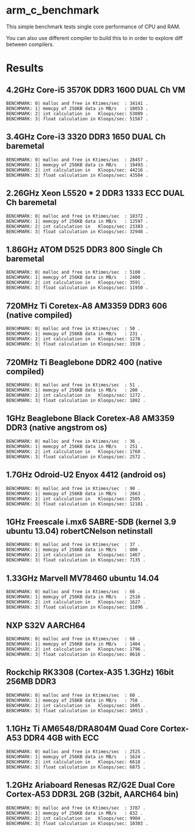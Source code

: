 arm_c_benchmark
===============
This simple benchmark tests single core performance of CPU and RAM. 

You can also use different compiler to build this to in order to explore diff between compilers.


Results
=======

4.2GHz Core-i5 3570K DDR3 1600 DUAL Ch VM 
-----------------------------------------
    BENCHMARK: 0| malloc and free in Ktimes/sec  : 34141 .
    BENCHMARK: 1| memcpy of 256KB data in MB/s   : 18053 .
    BENCHMARK: 2| int calculation in   Kloops/sec: 53089 .
    BENCHMARK: 3| float calculation in Kloops/sec: 51567 .

3.4GHz Core-i3 3320 DDR3 1650 DUAL Ch baremetal
-----------------------------------------------
    BENCHMARK: 0| malloc and free in Ktimes/sec  : 28457 .
    BENCHMARK: 1| memcpy of 256KB data in MB/s   : 19493 .
    BENCHMARK: 2| int calculation in   Kloops/sec: 44216 .
    BENCHMARK: 3| float calculation in Kloops/sec: 43504 .
    
2.26GHz Xeon L5520 * 2 DDR3 1333 ECC DUAL Ch baremetal
------------------------------------------------------
    BENCHMARK: 0| malloc and free in Ktimes/sec  : 18372 .
    BENCHMARK: 1| memcpy of 256KB data in MB/s   : 12597 .
    BENCHMARK: 2| int calculation in   Kloops/sec: 23383 .
    BENCHMARK: 3| float calculation in Kloops/sec: 32948 .

1.86GHz ATOM D525 DDR3 800 Single Ch baremetal
--------------------------------------------
    BENCHMARK: 0| malloc and free in Ktimes/sec  : 5100 .
    BENCHMARK: 1| memcpy of 256KB data in MB/s   : 2400 .
    BENCHMARK: 2| int calculation in   Kloops/sec: 3591 .
    BENCHMARK: 3| float calculation in Kloops/sec: 11950 .

720MHz Ti Coretex-A8 AM3359 DDR3 606 (native compiled)
------------------------------------------------------
    BENCHMARK: 0| malloc and free in Ktimes/sec  : 50 .
    BENCHMARK: 1| memcpy of 256KB data in MB/s   : 231 .
    BENCHMARK: 2| int calculation in   Kloops/sec: 1276 .
    BENCHMARK: 3| float calculation in Kloops/sec: 1910 .
    
720MHz Ti Beaglebone DDR2 400 (native compiled)
------------------------------------------------------
    BENCHMARK: 0| malloc and free in Ktimes/sec  : 51 .
    BENCHMARK: 1| memcpy of 256KB data in MB/s   : 200 .
    BENCHMARK: 2| int calculation in   Kloops/sec: 1272 .
    BENCHMARK: 3| float calculation in Kloops/sec: 1882 .
    
1GHz Beaglebone Black Coretex-A8 AM3359 DDR3 (native angstrom os)
-----------------------------------------------------------------
    BENCHMARK: 0| malloc and free in Ktimes/sec  : 36 .
    BENCHMARK: 1| memcpy of 256KB data in MB/s   : 251 .
    BENCHMARK: 2| int calculation in   Kloops/sec: 1760 .
    BENCHMARK: 3| float calculation in Kloops/sec: 2572 .

1.7GHz Odroid-U2 Enyox 4412 (android os)
----------------------------------------
    BENCHMARK: 0| malloc and free in Ktimes/sec  : 90 .
    BENCHMARK: 1| memcpy of 256KB data in MB/s   : 2663 .
    BENCHMARK: 2| int calculation in   Kloops/sec: 2505 .
    BENCHMARK: 3| float calculation in Kloops/sec: 12181 .
    
1GHz Freescale i.mx6 SABRE-SDB (kernel 3.9 ubuntu 13.04) robertCNelson netinstall
---------------------------------------------------------------------------------
    BENCHMARK: 0| malloc and free in Ktimes/sec  : 37 .
    BENCHMARK: 1| memcpy of 256KB data in MB/s   : 800 .
    BENCHMARK: 2| int calculation in   Kloops/sec: 1467 .
    BENCHMARK: 3| float calculation in Kloops/sec: 7135 .

1.33GHz Marvell MV78460 ubuntu 14.04
---------------------------------------------------------------------------------
    BENCHMARK: 0| malloc and free in Ktimes/sec  : 66 .
    BENCHMARK: 1| memcpy of 256KB data in MB/s   : 2516 .
    BENCHMARK: 2| int calculation in   Kloops/sec: 1627 .
    BENCHMARK: 3| float calculation in Kloops/sec: 11096 .
    
NXP S32V AARCH64 
---------------------------------------------------------------------------------
    BENCHMARK: 0| malloc and free in Ktimes/sec  : 68 .
    BENCHMARK: 1| memcpy of 256KB data in MB/s   : 1404 .
    BENCHMARK: 2| int calculation in   Kloops/sec: 1796 .
    BENCHMARK: 3| float calculation in Kloops/sec: 8616 .

Rockchip RK3308 (Cortex-A35 1.3GHz) 16bit 256MB DDR3 
---------------------------------------------------------------------------------
    BENCHMARK: 0| malloc and free in Ktimes/sec  : 60 .
    BENCHMARK: 1| memcpy of 256KB data in MB/s   : 758 .
    BENCHMARK: 2| int calculation in   Kloops/sec: 1605 .
    BENCHMARK: 3| float calculation in Kloops/sec: 10913 .

1.1GHz Ti AM6548/DRA804M Quad Core Cortex-A53 DDR4 4GB with ECC
---------------------------------------------------------------------------------
    BENCHMARK: 0| malloc and free in Ktimes/sec  : 2525 .
    BENCHMARK: 1| memcpy of 256KB data in MB/s   : 1624 .
    BENCHMARK: 2| int calculation in   Kloops/sec: 6618 .
    BENCHMARK: 3| float calculation in Kloops/sec: 6875 .

1.2GHz Ariaboard Renesas RZ/G2E Dual Core Cortex-A53 DDR3L 2GB (32bit, AARCH64 bin)
---------------------------------------------------------------------------------
    BENCHMARK: 0| malloc and free in Ktimes/sec  : 3787 .
    BENCHMARK: 1| memcpy of 256KB data in MB/s   : 832 .
    BENCHMARK: 2| int calculation in   Kloops/sec: 9904 .
    BENCHMARK: 3| float calculation in Kloops/sec: 10303 .
